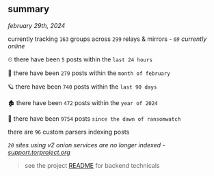 
## summary
_february 29th, 2024_

currently tracking `163` groups across `299` relays & mirrors - _`69` currently online_

⏲ there have been `5` posts within the `last 24 hours`

🦈 there have been `279` posts within the `month of february`

🪐 there have been `740` posts within the `last 90 days`

🏚 there have been `472` posts within the `year of 2024`

🦕 there have been `9754` posts `since the dawn of ransomwatch`

there are `96` custom parsers indexing posts

_`20` sites using v2 onion services are no longer indexed - [support.torproject.org](https://support.torproject.org/onionservices/v2-deprecation/)_

> see the project [README](https://github.com/joshhighet/ransomwatch#ransomwatch--) for backend technicals
